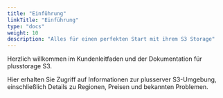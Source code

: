 ```yaml
---
title: "Einführung"
linkTitle: "Einführung"
type: "docs"
weight: 10
description: "Alles für einen perfekten Start mit ihrem S3 Storage"
---
```

Herzlich willkommen im Kundenleitfaden und der Dokumentation für plusstorage S3.

Hier erhalten Sie Zugriff auf Informationen zur plusserver S3-Umgebung, einschließlich Details zu Regionen, Preisen und bekannten Problemen.